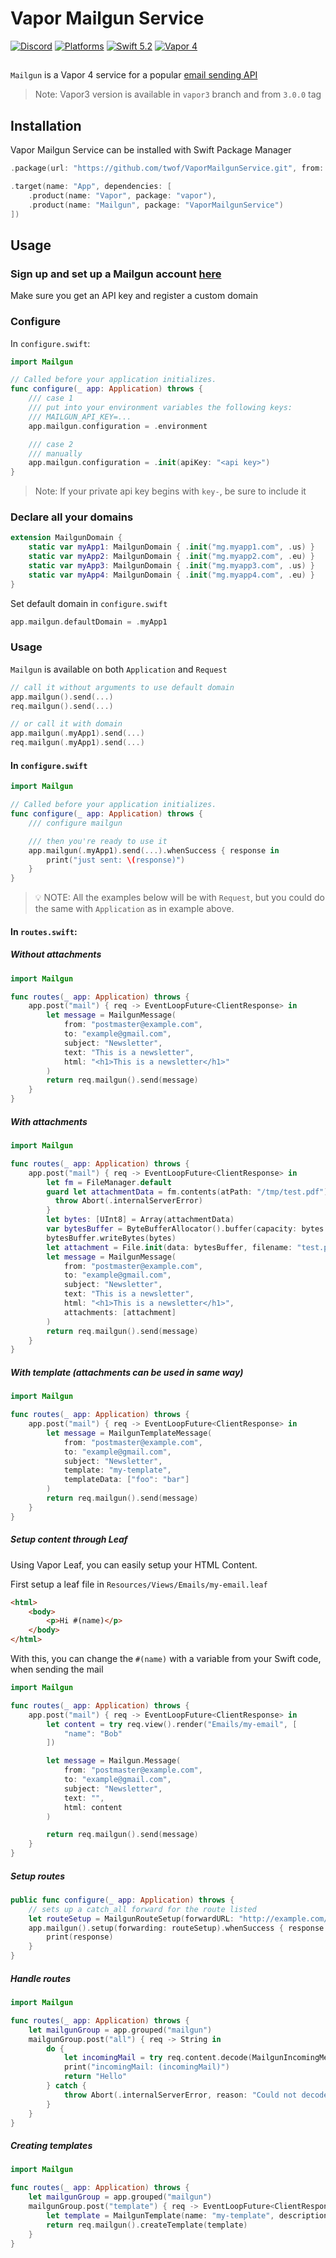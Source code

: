 # Vapor Mailgun Service

[![Discord](https://img.shields.io/badge/join-discord-745EAF.svg?style=flat)](https://vapor.team)
[![Platforms](https://img.shields.io/badge/platforms-macOS%2010.15%20|%20Ubuntu%2016.04%20LTS-ff0000.svg?style=flat)](http://cocoapods.org/pods/FASwift)
[![Swift 5.2](https://img.shields.io/badge/swift-5.2-orange.svg?style=flat)](http://swift.org)
[![Vapor 4](https://img.shields.io/badge/vapor-4.0-blue.svg?style=flat)](https://vapor.codes)

##

`Mailgun` is a Vapor 4 service for a popular [email sending API](https://www.mailgun.com/)
> Note: Vapor3 version is available in `vapor3` branch and from `3.0.0` tag


## Installation
Vapor Mailgun Service can be installed with Swift Package Manager

```swift
.package(url: "https://github.com/twof/VaporMailgunService.git", from: "4.0.0-rc")

.target(name: "App", dependencies: [
    .product(name: "Vapor", package: "vapor"),
    .product(name: "Mailgun", package: "VaporMailgunService")
])
```

## Usage

### Sign up and set up a Mailgun account [here](https://www.mailgun.com/)
Make sure you get an API key and register a custom domain

### Configure

In `configure.swift`:

```swift
import Mailgun

// Called before your application initializes.
func configure(_ app: Application) throws {
    /// case 1
    /// put into your environment variables the following keys:
    /// MAILGUN_API_KEY=...
    app.mailgun.configuration = .environment

    /// case 2
    /// manually
    app.mailgun.configuration = .init(apiKey: "<api key>")
}
```

> Note: If your private api key begins with `key-`, be sure to include it

### Declare all your domains

```swift
extension MailgunDomain {
    static var myApp1: MailgunDomain { .init("mg.myapp1.com", .us) }
    static var myApp2: MailgunDomain { .init("mg.myapp2.com", .eu) }
    static var myApp3: MailgunDomain { .init("mg.myapp3.com", .us) }
    static var myApp4: MailgunDomain { .init("mg.myapp4.com", .eu) }
}
```

Set default domain in `configure.swift`

```swift
app.mailgun.defaultDomain = .myApp1
```

### Usage

`Mailgun` is available on both `Application` and `Request`

```swift
// call it without arguments to use default domain
app.mailgun().send(...)
req.mailgun().send(...)

// or call it with domain
app.mailgun(.myApp1).send(...)
req.mailgun(.myApp1).send(...)
```

#### In `configure.swift`

```swift
import Mailgun

// Called before your application initializes.
func configure(_ app: Application) throws {
    /// configure mailgun

    /// then you're ready to use it
    app.mailgun(.myApp1).send(...).whenSuccess { response in
        print("just sent: \(response)")
    }
}
```

> 💡 NOTE: All the examples below will be with `Request`, but you could do the same with `Application` as in example above.

#### In `routes.swift`:

##### Without attachments

```swift
import Mailgun

func routes(_ app: Application) throws {
    app.post("mail") { req -> EventLoopFuture<ClientResponse> in
        let message = MailgunMessage(
            from: "postmaster@example.com",
            to: "example@gmail.com",
            subject: "Newsletter",
            text: "This is a newsletter",
            html: "<h1>This is a newsletter</h1>"
        )
        return req.mailgun().send(message)
    }
}
```

##### With attachments

```swift
import Mailgun

func routes(_ app: Application) throws {
    app.post("mail") { req -> EventLoopFuture<ClientResponse> in
        let fm = FileManager.default
        guard let attachmentData = fm.contents(atPath: "/tmp/test.pdf") else {
          throw Abort(.internalServerError)
        }
        let bytes: [UInt8] = Array(attachmentData)
        var bytesBuffer = ByteBufferAllocator().buffer(capacity: bytes.count)
        bytesBuffer.writeBytes(bytes)
        let attachment = File.init(data: bytesBuffer, filename: "test.pdf")
        let message = MailgunMessage(
            from: "postmaster@example.com",
            to: "example@gmail.com",
            subject: "Newsletter",
            text: "This is a newsletter",
            html: "<h1>This is a newsletter</h1>",
            attachments: [attachment]
        )
        return req.mailgun().send(message)
    }
}
```

##### With template (attachments can be used in same way)

```swift
import Mailgun

func routes(_ app: Application) throws {
    app.post("mail") { req -> EventLoopFuture<ClientResponse> in
        let message = MailgunTemplateMessage(
            from: "postmaster@example.com",
            to: "example@gmail.com",
            subject: "Newsletter",
            template: "my-template",
            templateData: ["foo": "bar"]
        )
        return req.mailgun().send(message)
    }
}
```

##### Setup content through Leaf

Using Vapor Leaf, you can easily setup your HTML Content.

First setup a leaf file in `Resources/Views/Emails/my-email.leaf`

```html
<html>
    <body>
        <p>Hi #(name)</p>
    </body>
</html>
```

With this, you can change the `#(name)` with a variable from your Swift code, when sending the mail

```swift
import Mailgun

func routes(_ app: Application) throws {
    app.post("mail") { req -> EventLoopFuture<ClientResponse> in
        let content = try req.view().render("Emails/my-email", [
            "name": "Bob"
        ])

        let message = Mailgun.Message(
            from: "postmaster@example.com",
            to: "example@gmail.com",
            subject: "Newsletter",
            text: "",
            html: content
        )

        return req.mailgun().send(message)
    }
}
```

##### Setup routes

```swift
public func configure(_ app: Application) throws {
    // sets up a catch_all forward for the route listed
    let routeSetup = MailgunRouteSetup(forwardURL: "http://example.com/mailgun/all", description: "A route for all emails")
    app.mailgun().setup(forwarding: routeSetup).whenSuccess { response in
        print(response)
    }
}
```

##### Handle routes

```swift
import Mailgun

func routes(_ app: Application) throws {
    let mailgunGroup = app.grouped("mailgun")
    mailgunGroup.post("all") { req -> String in
        do {
            let incomingMail = try req.content.decode(MailgunIncomingMessage.self)
            print("incomingMail: (incomingMail)")
            return "Hello"
        } catch {
            throw Abort(.internalServerError, reason: "Could not decode incoming message")
        }
    }
}
```

##### Creating templates

```swift
import Mailgun

func routes(_ app: Application) throws {
    let mailgunGroup = app.grouped("mailgun")
    mailgunGroup.post("template") { req -> EventLoopFuture<ClientResponse> in
        let template = MailgunTemplate(name: "my-template", description: "api created :)", template: "<h1>Hello {{ name }}</h1>")
        return req.mailgun().createTemplate(template)
    }
}
```
